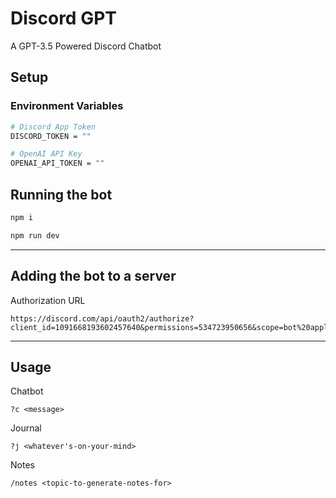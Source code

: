 # Discord GPT

A GPT-3.5 Powered Discord Chatbot

## Setup

### Environment Variables

```bash
# Discord App Token
DISCORD_TOKEN = ""

# OpenAI API Key
OPENAI_API_TOKEN = ""
```

## Running the bot

```bash
npm i

npm run dev
```

---

## Adding the bot to a server

Authorization URL

```
https://discord.com/api/oauth2/authorize?client_id=1091668193602457640&permissions=534723950656&scope=bot%20applications.commands
```

---

## Usage

Chatbot

```
?c <message>
```

Journal

```
?j <whatever's-on-your-mind>
```

Notes

```
/notes <topic-to-generate-notes-for>
```
